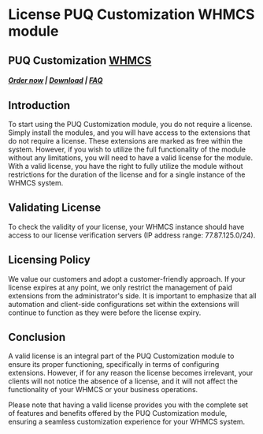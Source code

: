 # License PUQ Customization WHMCS module

## PUQ Customization **[WHMCS](https://puqcloud.com/link.php?id=77)**

#####  [Order now](https://puqcloud.com/whmcs-addon-puq-customization.php) | [Download](https://download.puqcloud.com/WHMCS/addons/PUQ-Customization/) | [FAQ](https://faq.puqcloud.com/)

## Introduction

To start using the PUQ Customization module, you do not require a license. Simply install the modules, and you will have access to the extensions that do not require a license. These extensions are marked as free within the system. However, if you wish to utilize the full functionality of the module without any limitations, you will need to have a valid license for the module. With a valid license, you have the right to fully utilize the module without restrictions for the duration of the license and for a single instance of the WHMCS system.

## Validating License

To check the validity of your license, your WHMCS instance should have access to our license verification servers (IP address range: 77.87.125.0/24).

## Licensing Policy

We value our customers and adopt a customer-friendly approach. If your license expires at any point, we only restrict the management of paid extensions from the administrator's side. It is important to emphasize that all automation and client-side configurations set within the extensions will continue to function as they were before the license expiry.

## Conclusion

A valid license is an integral part of the PUQ Customization module to ensure its proper functioning, specifically in terms of configuring extensions. However, if for any reason the license becomes irrelevant, your clients will not notice the absence of a license, and it will not affect the functionality of your WHMCS or your business operations.

Please note that having a valid license provides you with the complete set of features and benefits offered by the PUQ Customization module, ensuring a seamless customization experience for your WHMCS system.
